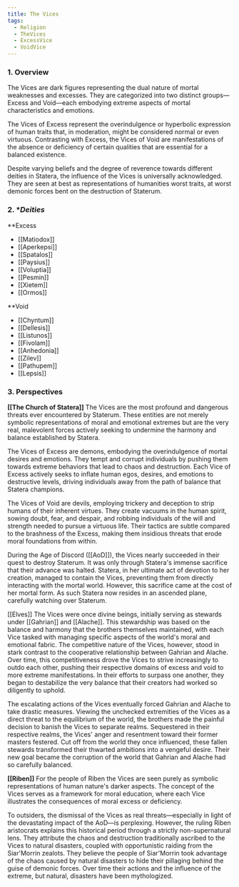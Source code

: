 ```yaml
---
title: The Vices
tags:
  - Religion
  - TheVices
  - ExcessVice
  - VoidVice
---
```


### 1. **Overview**

The Vices are dark figures representing the dual nature of mortal weaknesses and excesses. They are categorized into two distinct groups—Excess and Void—each embodying extreme aspects of mortal characteristics and emotions. 

The Vices of Excess represent the overindulgence or hyperbolic expression of human traits that, in moderation, might be considered normal or even virtuous. Contrasting with Excess, the Vices of Void are manifestations of the absence or deficiency of certain qualities that are essential for a balanced existence. 

Despite varying beliefs and the degree of reverence towards different deities in Statera, the influence of the Vices is universally acknowledged. They are seen at best as representations of humanities worst traits, at worst demonic forces bent on the destruction of Staterum. 

### 2. **Deities*

**Excess
- [[Matiodox]]
- [[Aperkepsi]]
- [[Spatalos]]
- [[Paysius]]
- [[Voluptia]]
- [[Pesmin]]
- [[Xietem]]
- [[Ormos]]

**Void
- [[Chyntum]]
- [[Dellesis]]
- [[Listunos]]
- [[Fivolam]]
- [[Anhedonia]]
- [[Zilev]]
- [[Pathupem]]
- [[Lepsis]]

### 3. **Perspectives**

**[[The Church of Statera]]**
The Vices are the most profound and dangerous threats ever encountered by Staterum. These entities are not merely symbolic representations of moral and emotional extremes but are the very real, malevolent forces actively seeking to undermine the harmony and balance established by Statera.

The Vices of Excess are demons, embodying the overindulgence of mortal desires and emotions. They tempt and corrupt individuals by pushing them towards extreme behaviors that lead to chaos and destruction. Each Vice of Excess actively seeks to inflate human egos, desires, and emotions to destructive levels, driving individuals away from the path of balance that Statera champions.

The Vices of Void are devils, employing trickery and deception to strip humans of their inherent virtues. They create vacuums in the human spirit, sowing doubt, fear, and despair, and robbing individuals of the will and strength needed to pursue a virtuous life. Their tactics are subtle compared to the brashness of the Excess, making them insidious threats that erode moral foundations from within.

During the Age of Discord ([[AoD]]), the Vices nearly succeeded in their quest to destroy Staterum. It was only through Statera's immense sacrifice that their advance was halted. Statera, in her ultimate act of devotion to her creation, managed to contain the Vices, preventing them from directly interacting with the mortal world. However, this sacrifice came at the cost of her mortal form. As such Statera now resides in an ascended plane, carefully watching over Staterum. 

[[Elves]]
The Vices were once divine beings, initially serving as stewards under [[Gahrian]] and [[Alache]]. This stewardship was based on the balance and harmony that the brothers themselves maintained, with each Vice tasked with managing specific aspects of the world's moral and emotional fabric. The competitive nature of the Vices, however, stood in stark contrast to the cooperative relationship between Gahrian and Alache. Over time, this competitiveness drove the Vices to strive increasingly to outdo each other, pushing their respective domains of excess and void to more extreme manifestations. In their efforts to surpass one another, they began to destabilize the very balance that their creators had worked so diligently to uphold.

The escalating actions of the Vices eventually forced Gahrian and Alache to take drastic measures. Viewing the unchecked extremities of the Vices as a direct threat to the equilibrium of the world, the brothers made the painful decision to banish the Vices to separate realms. Sequestered in their respective realms, the Vices' anger and resentment toward their former masters festered. Cut off from the world they once influenced, these fallen stewards transformed their thwarted ambitions into a vengeful desire. Their new goal became the corruption of the world that Gahrian and Alache had so carefully balanced. 

**[[Riben]]**
For the people of Riben the Vices are seen purely as symbolic representations of human nature's darker aspects. The concept of the Vices serves as a framework for moral education, where each Vice illustrates the consequences of moral excess or deficiency. 

To outsiders, the dismissal of the Vices as real threats—especially in light of the devastating impact of the AoD—is perplexing. However, the ruling Riben aristocrats explains this historical period through a strictly non-supernatural lens. They attribute the chaos and destruction traditionally ascribed to the Vices to natural disasters, coupled with opportunistic raiding from the Siar'Morrin zealots. They believe the people of Siar'Morrin took advantage of the chaos caused by natural disasters to  hide their pillaging behind the guise of demonic forces. Over time their actions and the influence of the extreme, but natural, disasters have been mythologized.   